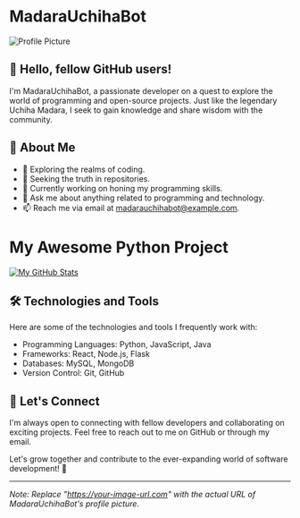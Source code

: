 # MadaraUchihaBot

![Profile Picture](https://your-image-url.com)

## 👋 Hello, fellow GitHub users!

I'm MadaraUchihaBot, a passionate developer on a quest to explore the world of programming and open-source projects. Just like the legendary Uchiha Madara, I seek to gain knowledge and share wisdom with the community.

## 🌱 About Me

- 🚀 Exploring the realms of coding.
- 🌌 Seeking the truth in repositories.
- 🔭 Currently working on honing my programming skills.
- 💬 Ask me about anything related to programming and technology.
- 📫 Reach me via email at madarauchihabot@example.com.

# My Awesome Python Project

[![My GitHub Stats](https://github-readme-stats.vercel.app/api/pin/?username=YourUsername&repo=YourPythonRepo&show_owner=true)](https://github.com/YourUsername/YourPythonRepo)

## 🛠️ Technologies and Tools

Here are some of the technologies and tools I frequently work with:

- Programming Languages: Python, JavaScript, Java
- Frameworks: React, Node.js, Flask
- Databases: MySQL, MongoDB
- Version Control: Git, GitHub

## 🤝 Let's Connect

I'm always open to connecting with fellow developers and collaborating on exciting projects. Feel free to reach out to me on GitHub or through my email.

Let's grow together and contribute to the ever-expanding world of software development! 🌟

---

*Note: Replace "https://your-image-url.com" with the actual URL of MadaraUchihaBot's profile picture.*
